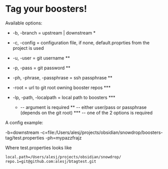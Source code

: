 # Tag your boosters!

Available options:
* -b, -branch = upstream | downstream *
* -c, -config = configuration file, if none, default.proprties from the project is used
* -u, -user = git username **
* -p, -pass = git password **
* -ph, -phrase, -passphrase = ssh passphrase **
* -root = url to git root owning booster repos ***
* -lp, -path, -localpath = local path to boosters ***


    * -- argument is required
    ** -- either user/pass or passphrase (depends on the git root)
    *** -- one of the 2 options is required

A config example:

-b=downstream
-c=file:/Users/alesj/projects/obsidian/snowdrop/boosters-tag/test.properties
-ph=mypazzfrajz

Where test.properties looks like

    local.path=/Users/alesj/projects/obsidian/snowdrop/
    repo.1=git@github.com:alesj/btagtest.git
